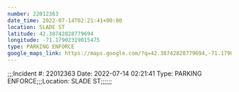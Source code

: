```yaml
---
number: 22012363
date_time: 2022-07-14T02:21:41+00:00
location: SLADE ST
latitude: 42.38742828779694
longitude: -71.17902319015475
type: PARKING ENFORCE
google_maps_link: https://maps.google.com/?q=42.38742828779694,-71.17902319015475
---
```


;;;Incident #: 22012363  Date: 2022-07-14 02:21:41   Type: PARKING ENFORCE;;;Location: SLADE ST;;;;;;
